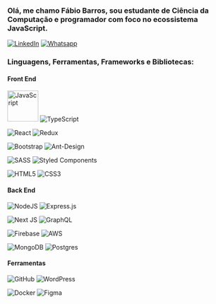 ### Olá, me chamo Fábio Barros, sou estudante de Ciência da Computação e programador com foco no ecossistema JavaScript.

[![LinkedIn](https://img.shields.io/badge/LinkedIn-0077B5?style=for-the-badge&logo=linkedin&logoColor=white)](https://www.linkedin.com/in/fabiobarrosr/)
[![Whatsapp](https://img.shields.io/badge/WhatsApp-25D366?style=for-the-badge&logo=whatsapp&logoColor=white)](https://api.whatsapp.com/send/?phone=81997261308)


### Linguagens, Ferramentas, Frameworks e Bibliotecas:

#### Front End
<img alt="JavaScript" width="70px"  src="https://img.shields.io/badge/javascript-%23323330.svg?&style=for-the-badge&logo=javascript&logoColor=%23F7DF1E"/> <img alt="TypeScript" src="https://img.shields.io/badge/typescript-%23007ACC.svg?&style=for-the-badge&logo=typescript&logoColor=white"/>

<img alt="React" src="https://img.shields.io/badge/react-%2320232a.svg?&style=for-the-badge&logo=react&logoColor=%2361DAFB"/> <img alt="Redux" src="https://img.shields.io/badge/redux-%23593d88.svg?&style=for-the-badge&logo=redux&logoColor=white"/>

<img alt="Bootstrap" src="https://img.shields.io/badge/bootstrap-%23563D7C.svg?&style=for-the-badge&logo=bootstrap&logoColor=white"/> <img alt="Ant-Design" src="https://img.shields.io/badge/-AntDesign-%230170FE?&style=for-the-badge&logo=ant-design&logoColor=white"/>

<img alt="SASS" src="https://img.shields.io/badge/SASS-hotpink.svg?&style=for-the-badge&logo=SASS&logoColor=white"/> <img alt="Styled Components" src="https://img.shields.io/badge/styled--components-DB7093?style=for-the-badge&logo=styled-components&logoColor=white"/>

<img alt="HTML5" src="https://img.shields.io/badge/html5-%23E34F26.svg?&style=for-the-badge&logo=html5&logoColor=white"/> <img alt="CSS3" src="https://img.shields.io/badge/css3-%231572B6.svg?&style=for-the-badge&logo=css3&logoColor=white"/>


#### Back End
<img alt="NodeJS" src="https://img.shields.io/badge/node.js-%2343853D.svg?&style=for-the-badge&logo=node.js&logoColor=white"/> <img alt="Express.js" src="https://img.shields.io/badge/express.js-%23404d59.svg?&style=for-the-badge"/>

<img alt="Next JS" src="https://img.shields.io/badge/nextjs-%23000000.svg?&style=for-the-badge&logo=next.js&logoColor=white"/> <img alt="GraphQL" src="https://img.shields.io/badge/-GraphQL-E10098?style=for-the-badge&logo=graphql"/>

<img alt="Firebase" src="https://img.shields.io/badge/firebase-%23039BE5.svg?&style=for-the-badge&logo=firebase"/> <img alt="AWS" src="https://img.shields.io/badge/AWS-%23FF9900.svg?&style=for-the-badge&logo=amazon-aws&logoColor=white"/>

<img alt="MongoDB" src ="https://img.shields.io/badge/MongoDB-%234ea94b.svg?&style=for-the-badge&logo=mongodb&logoColor=white"/> <img alt="Postgres" src ="https://img.shields.io/badge/postgres-%23316192.svg?&style=for-the-badge&logo=postgresql&logoColor=white"/>

#### Ferramentas
<img alt="GitHub" src="https://img.shields.io/badge/github-%23121011.svg?&style=for-the-badge&logo=github&logoColor=white"/> <img alt="WordPress" src="https://img.shields.io/badge/WordPress-%23117AC9.svg?&style=for-the-badge&logo=WordPress&logoColor=white"/>

<img alt="Docker" src="https://img.shields.io/badge/docker-%230db7ed.svg?&style=for-the-badge&logo=docker&logoColor=white"/> <img alt="Figma" src="https://img.shields.io/badge/figma-%23F24E1E.svg?&style=for-the-badge&logo=figma&logoColor=white"/>


